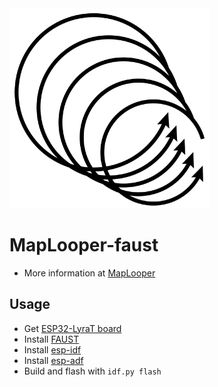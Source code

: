 <img src="https://github.com/mathiasbredholt/MapLooper-misc/blob/master/MapLooper-logo.svg" width="320">

# MapLooper-faust

- More information at [MapLooper](https://github.com/mathiasbredholt/MapLooper)

## Usage
- Get [ESP32-LyraT board](https://www.mouser.dk/ProductDetail/Espressif-Systems/ESP32-LyraT?qs=MLItCLRbWsxPzPCja546ZA==)
- Install [FAUST](https://github.com/grame-cncm/faust)
- Install [esp-idf](https://docs.espressif.com/projects/esp-idf/en/latest/esp32/get-started/index.html#installation-step-by-step)
- Install [esp-adf](https://docs.espressif.com/projects/esp-adf/en/latest/get-started/#installation-step-by-step)
- Build and flash with `idf.py flash`
